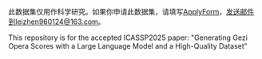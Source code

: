 此数据集仅用作科学研究。如果你申请此数据集，请填写[ApplyForm](./ApplyForm.txt)，发送邮件到leizhen960124@163.com。

This repository is for the accepted ICASSP2025 paper: "Generating Gezi Opera Scores with a Large Language Model and a High-Quality Dataset"
